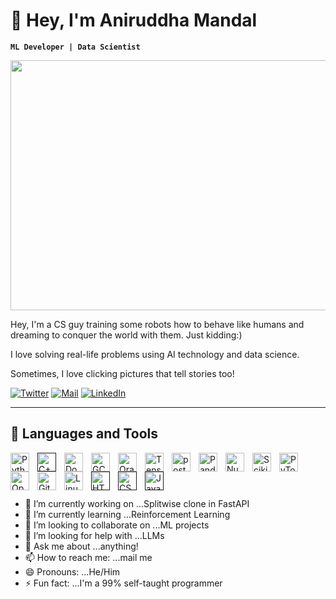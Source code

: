 # 🙋 Hey, I'm Aniruddha Mandal

**`ML Developer | Data Scientist`**

<p align="center">
    <img width="600" height="400" src="cover1.gif">
</p>

Hey, I'm a CS guy training some robots how to behave like humans and dreaming to conquer the world with them. Just kidding:)

I love solving real-life problems using AI technology and data science.

Sometimes, I love clicking pictures that tell stories too!


<p align="left">
  <a href="https://twitter.com/Ani_leo123">
    <img alt="Twitter" title="Follow me on Twitter" src="https://custom-icon-badges.demolab.com/badge/-Twitter-blue?style=for-the-badge&logo=twitter&logoColor=white"/></a> 
  <a href="mailto:aniruddha1.2.3.3.2.1@gmail.com">
    <img alt="Mail" title="Mail me!" src="https://custom-icon-badges.demolab.com/badge/Mail-orange?style=for-the-badge&logo=mail&logoColor=black"/></a>
  <a href="https://www.linkedin.com/in/aniruddha-mandal-b81490188/">
    <img alt="LinkedIn" title="Connect with me on LinkedIn" src="https://custom-icon-badges.demolab.com/badge/LinkedIn-0077B5?style=for-the-badge&logo=linkedin&logoColor=white"/>
  </a>
</p>

---

## 🧰 Languages and Tools
<a href="https://www.python.org/">
<img align="left" alt="Python" width="30px" style="padding-right:10px;" src="https://cdn.jsdelivr.net/gh/devicons/devicon/icons/python/python-plain.svg" href="https://www.python.org" />
</a>
<a href="">
<img align="left" alt="C++" width="30px" style="padding-right:10px;" src="https://cdn.jsdelivr.net/gh/devicons/devicon/icons/cplusplus/cplusplus-line.svg" />
</a>
<a href="https://www.docker.com/">
<img align="left" alt="Docker" width="30px" style="padding-right:10px;" src="https://cdn.jsdelivr.net/gh/devicons/devicon/icons/docker/docker-original.svg" />
</a>
<a href="https://cloud.google.com/">
<img align="left" alt="GCP" width="30px" style="padding-right:10px;" src="https://cdn.jsdelivr.net/gh/devicons/devicon/icons/googlecloud/googlecloud-original.svg" />
</a>
<a href="https://www.oracle.com/database/">
<img align="left" alt="Oracle Database" width="30px" style="padding-right:10px;" src="https://cdn.jsdelivr.net/gh/devicons/devicon/icons/oracle/oracle-original.svg" />
</a>
<a href="https://www.tensorflow.org/">
<img align="left" alt="TensorFlow" width="30px" style="padding-right:10px;" src="https://cdn.jsdelivr.net/gh/devicons/devicon/icons/tensorflow/tensorflow-original.svg" />
</a>
<a href="https://www.postgresql.org/">
<img align="left" alt="postgresql" width="30px" style="padding-right:10px;" src="https://cdn.jsdelivr.net/gh/devicons/devicon/icons/postgresql/postgresql-original.svg" />
</a>
<a href="https://pandas.pydata.org/">
<img align="left" alt="Pandas" width="30px" style="padding-right:10px;" src="https://cdn.jsdelivr.net/gh/devicons/devicon/icons/pandas/pandas-original.svg" />
</a>
<a href="https://numpy.org/">
<img align="left" alt="Numpy" width="30px" style="padding-right:10px;" src="https://cdn.jsdelivr.net/gh/devicons/devicon/icons/numpy/numpy-original.svg" />
</a>
<a href="https://scikit-learn.org/">
<img align="left" alt="Scikit-Learn" width="30px" style="padding-right:10px;" src="https://upload.wikimedia.org/wikipedia/commons/0/05/Scikit_learn_logo_small.svg" />
</a>
<a href="https://pytorch.org/">
<img align="left" alt="PyTorch" width="30px" style="padding-right:10px;" src="https://cdn.jsdelivr.net/gh/devicons/devicon/icons/pytorch/pytorch-original.svg" />
</a>
<a href="https://opencv.org/">
<img align="left" alt="OpenCV" width="30px" style="padding-right:10px;" src="https://cdn.jsdelivr.net/gh/devicons/devicon/icons/opencv/opencv-original.svg" />
</a>
<a href="https://git-scm.com/">
<img align="left" alt="Git" width="30px" style="padding-right:10px;" src="https://cdn.jsdelivr.net/gh/devicons/devicon/icons/git/git-original.svg" />
</a>
<a href="https://www.linux.org/">
<img align="left" alt="Linux" width="30px" style="padding-right:10px;" src="https://cdn.jsdelivr.net/gh/devicons/devicon/icons/linux/linux-original.svg" />
</a>
<a href="">
<img align="left" alt="HTML" width="30px" style="padding-right:10px;" src="https://cdn.jsdelivr.net/gh/devicons/devicon/icons/html5/html5-plain.svg" />
</a>
<a href="">
<img align="left" alt="CSS" width="30px" style="padding-right:10px;" src="https://cdn.jsdelivr.net/gh/devicons/devicon/icons/css3/css3-plain.svg" />
</a>
<a href="">
<img align="left" alt="JavaScript" width="30px" style="padding-right:10px;padding-up:10px" src="https://cdn.jsdelivr.net/gh/devicons/devicon/icons/javascript/javascript-plain.svg" />
</a>
<br />
<br />

#



- 🔭 I’m currently working on ...Splitwise clone in FastAPI
- 🌱 I’m currently learning ...Reinforcement Learning
- 👯 I’m looking to collaborate on ...ML projects
- 🤔 I’m looking for help with ...LLMs
- 💬 Ask me about ...anything!
- 📫 How to reach me: ...mail me
- 😄 Pronouns: ...He/Him
- ⚡ Fun fact: ...I'm a 99% self-taught programmer

